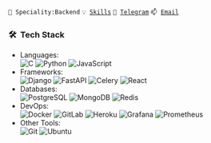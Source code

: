 <code>👷 Speciality:Backend</code>
<code>💡 [Skills](SKILLS.md)</code>
<code>💬 [Telegram](https://t.me/yijiyman)</code>
<code>📫 [Email](mailto:al.chumakov96@gmail.com)</code>


<h3> 🛠 &nbsp;Tech Stack</h3>

- Languages:<br>
![C](https://img.shields.io/badge/-C-333333?style=flat&logo=C&style=flat)
![Python](https://img.shields.io/badge/-Python-333333?style=flat&logo=python)
![JavaScript](https://img.shields.io/badge/-JavaScript-333333?style=flat&logo=JavaScript&style=flat)
- Frameworks:<br>
![Django](https://img.shields.io/badge/-Django-333333?style=flat&logo=django)
![FastAPI](https://img.shields.io/badge/-FastAPI-333333?style=flat&logo=fastapi)
![Celery](https://img.shields.io/badge/-Celery-333333?style=flat&logo=Celery)
![React](https://img.shields.io/badge/-React-333333?style=flat&logo=react)
- Databases:<br>
![PostgreSQL](https://img.shields.io/badge/-PostgreSQL-333333?style=flat&logo=postgresql)
![MongoDB](https://img.shields.io/badge/-MongoDB-333333?style=flat&logo=mongodb)
![Redis](https://img.shields.io/badge/-Redis-333333?style=flat&logo=Redis)
- DevOps:<br>
![Docker](https://img.shields.io/badge/-Docker-333333?style=flat&logo=Docker)
![GitLab](https://img.shields.io/badge/-GitLab-333333?style=flat&logo=GitLab)
![Heroku](https://img.shields.io/badge/-Heroku-333333?style=flat&logo=Heroku)
![Grafana](https://img.shields.io/badge/-Grafana-333333?style=flat&logo=Grafana)
![Prometheus](https://img.shields.io/badge/-Prometheus-333333?style=flat&logo=Prometheus)
- Other Tools:<br>
![Git](https://img.shields.io/badge/-Git-333333?style=flat&logo=git)
![Ubuntu](https://img.shields.io/badge/-Ubuntu-333333?style=flat&logo=Ubuntu)


